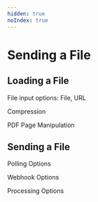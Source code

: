 ```yaml
---
hidden: true
noIndex: true
---
```


# Sending a File

## Loading a File&#x20;

File input options: File, URL

Compression

PDF Page Manipulation

## Sending a File

Polling Options

Webhook Options

Processing Options

